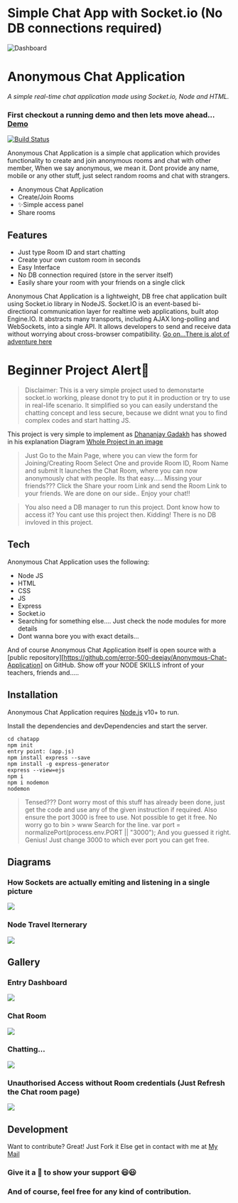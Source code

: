 # Simple Chat App with Socket.io (No DB connections required) 
![Dashboard](https://raw.githubusercontent.com/error-500-deejay/Anonymous-Chat-Application/main/screenshots/MessageBox.PNG)
# Anonymous Chat Application
_A simple real-time chat application made using Socket.io, Node and HTML._
### First checkout a running demo and then lets move ahead... [Demo](https://anonymous-chat-dj.herokuapp.com/)

[![Build Status](https://travis-ci.org/joemccann/dillinger.svg?branch=master)](https://travis-ci.org/joemccann/dillinger)

Anonymous Chat Application is a simple chat application which provides functionality to create and join anonymous rooms and chat with other member, When we say anonymous, we mean it. Dont provide any name, mobile or any other stuff, just select random rooms and chat with strangers.

- Anonymous Chat Application
- Create/Join Rooms
- ✨Simple access panel 
- Share rooms
## Features

- Just type Room ID and start chatting
- Create your own custom room in seconds
- Easy Interface
- No DB connection required (store in the server itself)
- Easily share your room with your friends on a single click

Anonymous Chat Application is a lightweight, DB free chat application built using Socket.io library in NodeJS. Socket.IO is an event-based bi-directional communication layer for realtime web applications, built atop Engine.IO. It abstracts many transports, including AJAX long-polling and WebSockets, into a single API. It allows developers to send and receive data without worrying about cross-browser compatibility.
[Go on...There is alot of adventure here](https://socket.io/get-started/)

# Beginner Project Alert🌟
>Disclaimer: This is a very simple project used to demonstarte socket.io working, please donot try to put it in production or try to use in real-life scenario. It simplified so you can easily understand the chatting concept and less secure, because we didnt wnat you to find complex codes and start hatting JS. 



This project is very simple to implement as  [Dhananjay Gadakh](https://github.com/error-500-deejay) has showed in his explanation Diagram [Whole Project in an image](https://github.com/error-500-deejay/Anonymous-Chat-Application/blob/main/explanation-diagrams/SocketConnections.png)

> Just Go to the Main Page, where you can view the form for Joining/Creating Room
> Select One and provide Room ID, Room Name and submit
> It launches the Chat Room, where you can now anonymously chat with people.
> Its that easy.....
> Missing your friends???
> Click the Share your room Link and send the Room Link to your friends.
> We are done on our side.. Enjoy your chat!!


> You also need a DB manager to run this project.
> Dont know how to access it? You cant use this project then.
> Kidding! There is no DB invloved in this project.
## Tech

Anonymous Chat Application uses the following:

- Node JS
- HTML
- CSS
- JS
- Express
- Socket.io
- Searching for something else.... Just check the node modules for more details
- Dont wanna bore you with exact details...

And of course Anonymous Chat Application itself is open source with a [public repository][https://github.com/error-500-deejay/Anonymous-Chat-Application]
 on GitHub. Show off your NODE SKILLS infront of your teachers, friends and.....

## Installation

Anonymous Chat Application  requires [Node.js](https://nodejs.org/) v10+ to run.

Install the dependencies and devDependencies and start the server.

```
cd chatapp
npm init
entry point: (app.js)
npm install express --save
npm install -g express-generator
express --view=ejs 
npm i
npm i nodemon
nodemon
```
> Tensed???
> Dont worry most of this stuff has already been done, just get the code and use any of the given instruction if required. 
>Also ensure the port 3000 is free to use.
> Not possible to get it free. No worry go to bin > www
> Search for the line.
    var port = normalizePort(process.env.PORT || "3000");
> And you guessed it right. Genius! Just change 3000 to which ever port you can get free.

## Diagrams
### How Sockets are actually emiting and listening in a single picture
![](https://github.com/error-500-deejay/Anonymous-Chat-Application/blob/main/explanation-diagrams/SocketConnections.png)
### Node Travel Iternerary
![](https://github.com/error-500-deejay/Anonymous-Chat-Application/blob/main/explanation-diagrams/routing.png)

## Gallery 
### Entry Dashboard
![](https://github.com/error-500-deejay/Anonymous-Chat-Application/blob/main/screenshots/MainPAge.PNG)
### Chat Room
![](https://github.com/error-500-deejay/Anonymous-Chat-Application/blob/main/screenshots/initialMsgBox.PNG)
### Chatting...
![](https://github.com/error-500-deejay/Anonymous-Chat-Application/blob/main/screenshots/MessageBox.PNG)
### Unauthorised Access without Room credentials (Just Refresh the Chat room page)
![](https://github.com/error-500-deejay/Anonymous-Chat-Application/blob/main/screenshots/UnauthorisedAcess.PNG)


## Development

Want to contribute? Great!
Just Fork it 
Else get in contact with me at [My Mail](mailto:gadakh.dhananjay3@gmail.com?subject=Contact%20for%20Contirbution%20to%20Chat%20app%20on%20Github)

### Give it a 🌟 to show your support 😃😃
### And of course, feel free for any kind of contribution.


